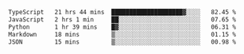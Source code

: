 <!--START_SECTION:waka-->

```txt
TypeScript   21 hrs 44 mins  ████████████████████▓░░░░   82.45 %
JavaScript   2 hrs 1 min     ██░░░░░░░░░░░░░░░░░░░░░░░   07.65 %
Python       1 hr 39 mins    █▓░░░░░░░░░░░░░░░░░░░░░░░   06.31 %
Markdown     18 mins         ▒░░░░░░░░░░░░░░░░░░░░░░░░   01.15 %
JSON         15 mins         ▒░░░░░░░░░░░░░░░░░░░░░░░░   00.98 %
```

<!--END_SECTION:waka-->

